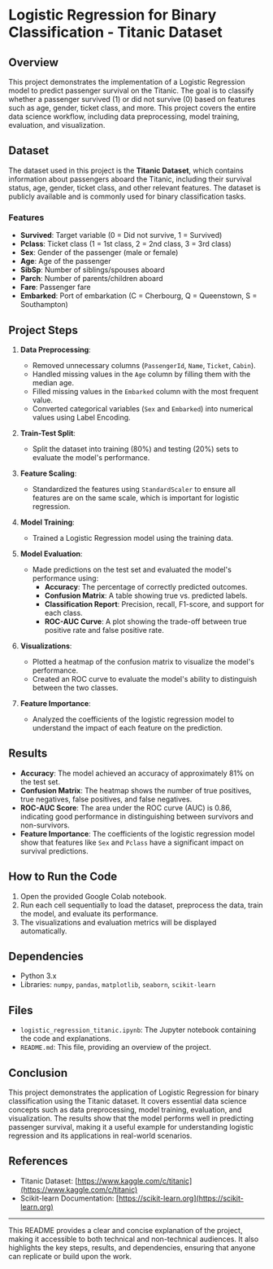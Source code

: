 # Logistic Regression for Binary Classification - Titanic Dataset

## Overview
This project demonstrates the implementation of a Logistic Regression model to predict passenger survival on the Titanic. The goal is to classify whether a passenger survived (1) or did not survive (0) based on features such as age, gender, ticket class, and more. This project covers the entire data science workflow, including data preprocessing, model training, evaluation, and visualization.

## Dataset
The dataset used in this project is the **Titanic Dataset**, which contains information about passengers aboard the Titanic, including their survival status, age, gender, ticket class, and other relevant features. The dataset is publicly available and is commonly used for binary classification tasks.

### Features
- **Survived**: Target variable (0 = Did not survive, 1 = Survived)
- **Pclass**: Ticket class (1 = 1st class, 2 = 2nd class, 3 = 3rd class)
- **Sex**: Gender of the passenger (male or female)
- **Age**: Age of the passenger
- **SibSp**: Number of siblings/spouses aboard
- **Parch**: Number of parents/children aboard
- **Fare**: Passenger fare
- **Embarked**: Port of embarkation (C = Cherbourg, Q = Queenstown, S = Southampton)

## Project Steps
1. **Data Preprocessing**:
   - Removed unnecessary columns (`PassengerId`, `Name`, `Ticket`, `Cabin`).
   - Handled missing values in the `Age` column by filling them with the median age.
   - Filled missing values in the `Embarked` column with the most frequent value.
   - Converted categorical variables (`Sex` and `Embarked`) into numerical values using Label Encoding.

2. **Train-Test Split**:
   - Split the dataset into training (80%) and testing (20%) sets to evaluate the model's performance.

3. **Feature Scaling**:
   - Standardized the features using `StandardScaler` to ensure all features are on the same scale, which is important for logistic regression.

4. **Model Training**:
   - Trained a Logistic Regression model using the training data.

5. **Model Evaluation**:
   - Made predictions on the test set and evaluated the model's performance using:
     - **Accuracy**: The percentage of correctly predicted outcomes.
     - **Confusion Matrix**: A table showing true vs. predicted labels.
     - **Classification Report**: Precision, recall, F1-score, and support for each class.
     - **ROC-AUC Curve**: A plot showing the trade-off between true positive rate and false positive rate.

6. **Visualizations**:
   - Plotted a heatmap of the confusion matrix to visualize the model's performance.
   - Created an ROC curve to evaluate the model's ability to distinguish between the two classes.

7. **Feature Importance**:
   - Analyzed the coefficients of the logistic regression model to understand the impact of each feature on the prediction.

## Results
- **Accuracy**: The model achieved an accuracy of approximately 81% on the test set.
- **Confusion Matrix**: The heatmap shows the number of true positives, true negatives, false positives, and false negatives.
- **ROC-AUC Score**: The area under the ROC curve (AUC) is 0.86, indicating good performance in distinguishing between survivors and non-survivors.
- **Feature Importance**: The coefficients of the logistic regression model show that features like `Sex` and `Pclass` have a significant impact on survival predictions.

## How to Run the Code
1. Open the provided Google Colab notebook.
2. Run each cell sequentially to load the dataset, preprocess the data, train the model, and evaluate its performance.
3. The visualizations and evaluation metrics will be displayed automatically.

## Dependencies
- Python 3.x
- Libraries: `numpy`, `pandas`, `matplotlib`, `seaborn`, `scikit-learn`

## Files
- `logistic_regression_titanic.ipynb`: The Jupyter notebook containing the code and explanations.
- `README.md`: This file, providing an overview of the project.

## Conclusion
This project demonstrates the application of Logistic Regression for binary classification using the Titanic dataset. It covers essential data science concepts such as data preprocessing, model training, evaluation, and visualization. The results show that the model performs well in predicting passenger survival, making it a useful example for understanding logistic regression and its applications in real-world scenarios.

## References
- Titanic Dataset: [https://www.kaggle.com/c/titanic](https://www.kaggle.com/c/titanic)
- Scikit-learn Documentation: [https://scikit-learn.org](https://scikit-learn.org)

---

This README provides a clear and concise explanation of the project, making it accessible to both technical and non-technical audiences. It also highlights the key steps, results, and dependencies, ensuring that anyone can replicate or build upon the work.
